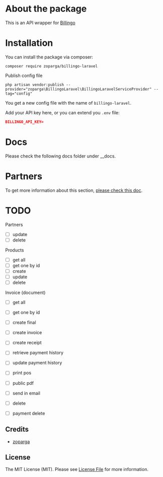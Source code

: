 # About the package

This is an API wrapper for [Billingo](https://billingo.hu)

# Installation
You can install the package via composer:

```composer require zoparga/billingo-laravel```

Publish config file

```php artisan vendor:publish --provider="zoparga\BillingoLaravel\BillingoLaravelServiceProvider" --tag="config"```

You get a new config file with the name of `billingo-laravel`.

Add your API key here, or you can extend you `.env` file:
```json
BILLINGO_API_KEY=
``` 

# Docs

Please check the following docs folder under __docs.

# Partners

To get more information about this section, [please check this doc](./__docs/partners.md).


# TODO

Partners

- [ ] update
- [ ] delete

Products

- [ ] get all
- [ ] get one by id
- [ ] create
- [ ] update
- [ ] delete

Invoice (document)

- [ ] get all
- [ ] get one by id
- [ ] create final
- [ ] create invoice
- [ ] create receipt
- [ ] retrieve payment history
- [ ] update payment history
- [ ] print pos
- [ ] public pdf
- [ ] send in email
- [ ] delete
- [ ] payment delete


## Credits

- [zoparga](https://github.com/zoparga)

## License

The MIT License (MIT). Please see [License File](LICENSE.md) for more information.
